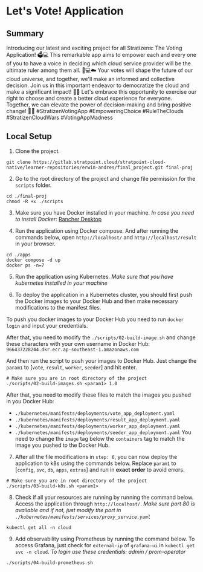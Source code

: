 # Let's Vote! Application

## Summary

Introducing our latest and exciting project for all Stratizens: The Voting Application! 🗳️💻 This remarkable app aims to empower each and every one of you to have a voice in deciding which cloud service provider will be the ultimate ruler among them all. 👑💻☁️ Your votes will shape the future of our cloud universe, and together, we'll make an informed and collective decision. Join us in this important endeavor to democratize the cloud and make a significant impact! 🌟🌌 Let's embrace this opportunity to exercise our right to choose and create a better cloud experience for everyone. Together, we can elevate the power of decision-making and bring positive change! 🤝🌈 #StratizenVotingApp #EmpoweringChoice #RuleTheClouds #StratizenCloudWars #VotingAppMadness


## Local Setup

1. Clone the project.
```
git clone https://gitlab.stratpoint.cloud/stratpoint-cloud-native/learner-repositories/erwin-andres/final_project.git final-proj
```

2. Go to the root directory of the project and change file permission for the `scripts` folder.
```
cd ./final-proj
chmod -R +x ./scripts
```

3. Make sure you have Docker installed in your machine. *In case you need to install Docker:* [Rancher Desktop](https://docs.rancherdesktop.io/getting-started/installation/)

4. Run the application using Docker compose. And after running the commands below, open `http://localhost/` and `http://localhost/result` in your browser.
```
cd ./apps
docker compose -d up
docker ps -n=7
```

5. Run the application using Kubernetes. *Make sure that you have kubernetes installed in your machine*

6. To deploy the application in a Kubernetes cluster, you should first push the Docker images to your Docker Hub and then make necessary modifications to the manifest files.

To push you docker images to your Docker Hub you need to run `docker login` and input your credentials.

After that, you need to modify the `./scripts/02-build-image.sh` and change these characters with your own username in Docker Hub:
`966437228244.dkr.ecr.ap-southeast-1.amazonaws.com`

And then run the script to push your images to Docker Hub. Just change the `param1` to [`vote`, `result`, `worker`, `seeder`] and hit enter.
```
# Make sure you are in root directory of the project
./scripts/02-build-images.sh <param1> 1.0
```

After that, you need to modify these files to match the images you pushed in you Docker Hub:
   - `./kubernetes/manifests/deployments/vote_app_deployment.yaml`
   - `./kubernetes/manifests/deployments/result_app_deployment.yaml`
   - `./kubernetes/manifests/deployments/worker_app_deployment.yaml`
   - `./kubernetes/manifests/deployments/seeder_app_deployment.yaml`
You need to change the `image` tag below the `containers` tag to match the image you pushed to the Docker Hub.

7. After all the file modifications in `step: 6`, you can now deploy the application to k8s using the commands below. Replace `param1` to [`config`, `svc`, `db`, `apps`, `extras`] and run in **exact order** to avoid errors.
```
# Make sure you are in root directory of the project
./scripts/03-build-k8s.sh <param1>
```

8. Check if all your resources are running by running the command below. Access the application through `http://localhost/`. *Make sure port 80 is available and if not, just modify the port in `./kubernetes/manifests/services/proxy_service.yaml`*
```
kubectl get all -n cloud
```

9. Add observability using Prometheus by running the command below. To access Grafana, just check for `external-ip` of `grafana-ui` in `kubectl get svc -n cloud`. *To login use these credentials: admin / prom-operator*
```
./scripts/04-build-prometheus.sh
```
